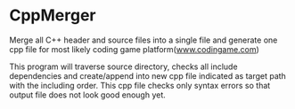 # CppMerger
Merge all C++ header and source files into a single file and generate one cpp file for most likely coding game platform(www.codingame.com)


This program will traverse source directory, checks all include dependencies and create/append into new cpp file indicated as target path with the including order. This cpp file checks only syntax errors so that output file does not look good enough yet. 

